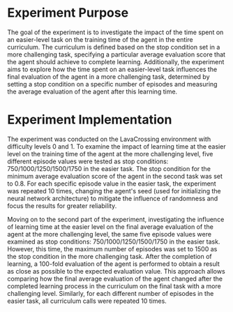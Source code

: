 # Experiment Purpose
The goal of the experiment is to investigate the impact of the time spent on an easier-level task on the training time of 
the agent in the entire curriculum. The curriculum is defined based on the stop condition set in a more challenging task, 
specifying a particular average evaluation score that the agent should achieve to complete learning. Additionally, the 
experiment aims to explore how the time spent on an easier-level task influences the final evaluation of the agent in a 
more challenging task, determined by setting a stop condition on a specific number of episodes and measuring the average 
evaluation of the agent after this learning time.

# Experiment Implementation
The experiment was conducted on the LavaCrossing environment with difficulty levels 0 and 1. To examine the impact of 
learning time at the easier level on the training time of the agent at the more challenging level, five different episode
values were tested as stop conditions: 750/1000/1250/1500/1750 in the easier task. The stop condition for the minimum 
average evaluation score of the agent in the second task was set to 0.8. For each specific episode value in the easier 
task, the experiment was repeated 10 times, changing the agent's seed (used for initializing the neural network architecture) 
to mitigate the influence of randomness and focus the results for greater reliability.

Moving on to the second part of the experiment, investigating the influence of learning time at the easier level on the 
final average evaluation of the agent at the more challenging level, the same five episode values were examined as stop 
conditions: 750/1000/1250/1500/1750 in the easier task. However, this time, the maximum number of episodes was set to 1500 
as the stop condition in the more challenging task. After the completion of learning, a 100-fold evaluation of the agent 
is performed to obtain a result as close as possible to the expected evaluation value. This approach allows comparing how 
the final average evaluation of the agent changed after the completed learning process in the curriculum on the final 
task with a more challenging level. Similarly, for each different number of episodes in the easier task, all curriculum 
calls were repeated 10 times.